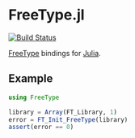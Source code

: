# FreeType.jl

[![Build Status](https://travis-ci.org/JuliaGraphics/FreeType.jl.svg?branch=master)](https://travis-ci.org/jhasse/FreeType.jl)

[FreeType](http://www.freetype.org/) bindings for [Julia](http://julialang.org/).

## Example

```julia
using FreeType

library = Array(FT_Library, 1)
error = FT_Init_FreeType(library)
assert(error == 0)
```
